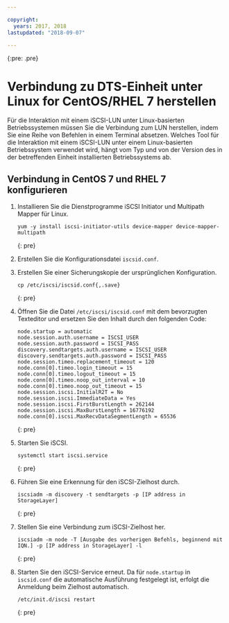 ```yaml
---

copyright:
  years: 2017, 2018
lastupdated: "2018-09-07"

---
```

{:pre: .pre}

# Verbindung zu DTS-Einheit unter Linux for CentOS/RHEL 7 herstellen

Für die Interaktion mit einem iSCSI-LUN unter Linux-basierten Betriebssystemen müssen Sie die Verbindung zum LUN herstellen, indem Sie eine Reihe von Befehlen in einem Terminal absetzen. Welches Tool für die Interaktion mit einem iSCSI-LUN unter einem Linux-basierten Betriebssystem verwendet wird, hängt vom Typ und von der Version des in der betreffenden Einheit installierten Betriebssystems ab.

## Verbindung in CentOS 7 und RHEL 7 konfigurieren

1. Installieren Sie die Dienstprogramme iSCSI Initiator und Multipath Mapper für Linux.
   ```
   yum -y install iscsi-initiator-utils device-mapper device-mapper-multipath
   ```
   {: pre}

2. Erstellen Sie die Konfigurationsdatei `iscsid.conf`.

3. Erstellen Sie einer Sicherungskopie der ursprünglichen Konfiguration.
   ```
   cp /etc/iscsi/iscsid.conf{,.save}
   ```
   {: pre}

4. Öffnen Sie die Datei `/etc/iscsi/iscsid.conf` mit dem bevorzugten Texteditor und ersetzen Sie den Inhalt durch den folgenden Code:
   ```
   node.startup = automatic
   node.session.auth.username = ISCSI_USER
   node.session.auth.password = ISCSI_PASS
   discovery.sendtargets.auth.username = ISCSI_USER
   discovery.sendtargets.auth.password = ISCSI_PASS
   node.session.timeo.replacement_timeout = 120
   node.conn[0].timeo.login_timeout = 15
   node.conn[0].timeo.logout_timeout = 15
   node.conn[0].timeo.noop_out_interval = 10
   node.conn[0].timeo.noop_out_timeout = 15
   node.session.iscsi.InitialR2T = No
   node.session.iscsi.ImmediateData = Yes
   node.session.iscsi.FirstBurstLength = 262144
   node.session.iscsi.MaxBurstLength = 16776192
   node.conn[0].iscsi.MaxRecvDataSegmentLength = 65536
   ```
   {: pre}

5. Starten Sie iSCSI.<br/>
   ```
   systemctl start iscsi.service
   ```
   {: pre}

6. Führen Sie eine Erkennung für den iSCSI-Zielhost durch.<br/>
   ```
   iscsiadm -m discovery -t sendtargets -p [IP address in StorageLayer]
   ```
   {: pre}

7. Stellen Sie eine Verbindung zum iSCSI-Zielhost her.<br/>
   ```
   iscsiadm -m node -T [Ausgabe des vorherigen Befehls, beginnend mit IQN.] -p [IP address in StorageLayer] -l
   ```
   {: pre}

8. Starten Sie den iSCSI-Service erneut. Da für `node.startup` in `iscsid.conf` die automatische Ausführung festgelegt ist, erfolgt die Anmeldung beim Zielhost automatisch.<br/>
   ```
   /etc/init.d/iscsi restart
   ```
   {: pre}
